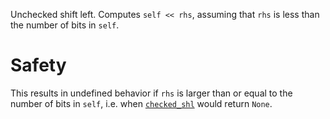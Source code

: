 Unchecked shift left. Computes `self << rhs`,
assuming that `rhs` is less than the number of bits in `self`.

# Safety

This results in undefined behavior if `rhs` is larger than or equal to the
number of bits in `self`, i.e. when [`checked_shl`] would return `None`.

[`checked_shl`]: Self::checked_shl
